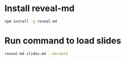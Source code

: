 # Install reveal-md
```bash
npm install -g reveal-md
```

# Run command to load slides
```bash
reveal-md slides.md --mermaid
```